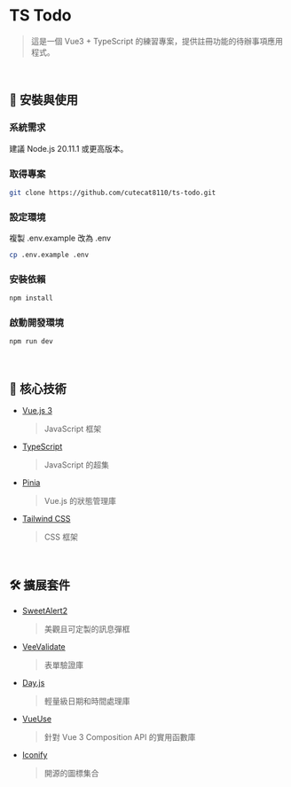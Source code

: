 # TS Todo

> 這是一個 Vue3 + TypeScript 的練習專案，提供註冊功能的待辦事項應用程式。

<br />

## 🌸 安裝與使用

### 系統需求

建議 Node.js 20.11.1 或更高版本。

### 取得專案

```sh
git clone https://github.com/cutecat8110/ts-todo.git
```

### 設定環境

複製 .env.example 改為 .env

```sh
cp .env.example .env
```

### 安裝依賴

```sh
npm install
```

### 啟動開發環境

```sh
npm run dev
```

<br />

## 🔨 核心技術

- [Vue.js 3](https://vuejs.org/)

  > JavaScript 框架

- [TypeScript](https://www.typescriptlang.org/)

  > JavaScript 的超集

- [Pinia](https://pinia.vuejs.org/)

  > Vue.js 的狀態管理庫

- [Tailwind CSS](https://tailwindcss.com/)

  > CSS 框架

<br />

## 🛠️ 擴展套件

- [SweetAlert2](https://sweetalert2.github.io/)

  > 美觀且可定製的訊息彈框

- [VeeValidate](https://vee-validate.logaretm.com/v4/)

  > 表單驗證庫

- [Day.js](https://day.js.org/)

  > 輕量級日期和時間處理庫

- [VueUse](https://vueuse.org/)

  > 針對 Vue 3 Composition API 的實用函數庫

- [Iconify](https://iconify.design/)

  > 開源的圖標集合
